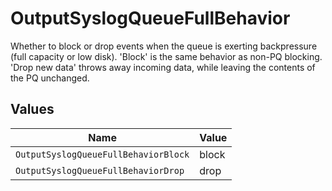 # OutputSyslogQueueFullBehavior

Whether to block or drop events when the queue is exerting backpressure (full capacity or low disk). 'Block' is the same behavior as non-PQ blocking. 'Drop new data' throws away incoming data, while leaving the contents of the PQ unchanged.


## Values

| Name                                 | Value                                |
| ------------------------------------ | ------------------------------------ |
| `OutputSyslogQueueFullBehaviorBlock` | block                                |
| `OutputSyslogQueueFullBehaviorDrop`  | drop                                 |